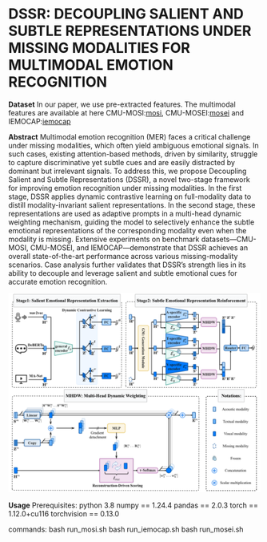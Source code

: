 # DSSR: DECOUPLING SALIENT AND SUBTLE REPRESENTATIONS UNDER MISSING MODALITIES FOR MULTIMODAL EMOTION RECOGNITION

**Dataset**
In our paper, we use pre-extracted features. The multimodal features are available at here CMU-MOSI:[mosi](https://drive.google.com/file/d/1aJxArYfZsA-uLC0sOwIkjl_0ZWxiyPxj/view?usp=share_link), CMU-MOSEI:[mosei](https://drive.google.com/file/d/1L6oDbtpFW2C4MwL5TQsEflY1WHjtv7L5/view?usp=share_link) and IEMOCAP:[iemocap](https://drive.google.com/file/d/1Hn82-ZD0CNqXQtImd982YHHi-3gIX2G3/view?usp=share_link)

**Abstract**
Multimodal emotion recognition (MER) faces a critical challenge under missing modalities, which often yield ambiguous emotional signals. In such cases, existing attention-based methods, driven by similarity, struggle to capture discriminative yet subtle cues and are easily distracted by dominant but irrelevant signals. To address this, we propose Decoupling Salient and Subtle Representations (DSSR), a novel two-stage framework for improving emotion recognition under missing modalities. In the first stage, DSSR applies dynamic contrastive learning on full-modality data to distill modality-invariant salient representations. In the second stage, these representations are used as adaptive prompts in a multi-head dynamic weighting mechanism, guiding the model to selectively enhance the subtle emotional representations of the corresponding modality even when the modality is missing. Extensive experiments on benchmark datasets—CMU-MOSI, CMU-MOSEI, and IEMOCAP—demonstrate that DSSR achieves an overall state-of-the-art performance across various missing-modality scenarios. Case analysis further validates that DSSR’s strength lies in its ability to decouple and leverage salient and subtle emotional cues for accurate emotion recognition.

![figure](./figures/DSSR.png)

**Usage**
Prerequisites:
    python 3.8
    numpy == 1.24.4
    pandas == 2.0.3
    torch == 1.12.0+cu116
    torchvision == 0.13.0

commands:
    bash run_mosi.sh
    bash run_iemocap.sh
    bash run_mosei.sh
